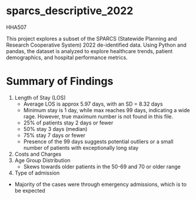 # sparcs_descriptive_2022
HHA507

This project explores a subset of the SPARCS (Statewide Planning and Research Cooperative System) 2022 de-identified data. Using Python and pandas, the dataset is analyzed to explore healthcare trends, patient demographics, and hospital performance metrics.


# Summary of Findings
1. Length of Stay (LOS)
   - Average LOS is approx 5.97 days, with an SD = 8.32 days
   - Minimum stay is 1 day, while max reaches 99 days, indicating a wide rage. However, true maximum number is not found in this file.
   - 25% of patients stay 2 days or fewer
   - 50% stay 3 days (median)
   - 75% stay 7 days or fewer
   - Presence of the 99 days suggests potential outliers or a small number of patients with exceptionally long stay
2. Costs and Charges
4. Age Group Distribution
   - Skews towards older patients in the 50-69 and 70 or older range
6. Type of admission
  - Majority of the cases were through emergency admissions, which is to be expected
